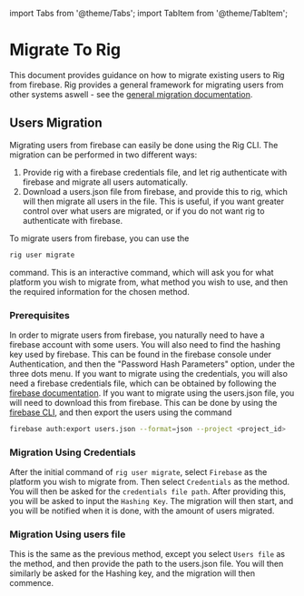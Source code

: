 

import Tabs from '@theme/Tabs';
import TabItem from '@theme/TabItem';

# Migrate To Rig
This document provides guidance on how to migrate existing users to Rig from firebase. 
Rig provides a general framework for migrating users from other systems aswell - see the [general migration documentation](../migration/custom). 

## Users Migration
Migrating users from firebase can easily be done using the Rig CLI. The migration can be performed in two different ways:
1. Provide rig with a firebase credentials file, and let rig authenticate with firebase and migrate all users automatically.
2. Download a users.json file from firebase, and provide this to rig, which will then migrate all users in the file. This is useful, if you want greater control over what users are migrated, or if you do not want rig to authenticate with firebase.

To migrate users from firebase, you can use the 
```bash
rig user migrate
```
command. This is an interactive command, which will ask you for what platform you wish to migrate from, what method you wish to use, and then the required information for the chosen method.

### Prerequisites
In order to migrate users from firebase, you naturally need to have a firebase account with some users. You will also need to find the hashing key used by firebase. This can be found in the firebase console under Authentication, and then the "Password Hash Parameters" option, under the three dots menu. If you want to migrate using the credentials, you will also need a firebase credentials file, which can be obtained by following the [firebase documentation](https://firebase.google.com/docs/admin/setup#initialize-sdk). If you want to migrate using the users.json file, you will need to download this from firebase. This can be done by using the [firebase CLI](https://firebase.google.com/docs/cli#install_the_firebase_cli), and then export the users using the command 
```bash
firebase auth:export users.json --format=json --project <project_id>
```

### Migration Using Credentials
After the initial command of `rig user migrate`, select `Firebase` as the platform you wish to migrate from. Then select `Credentials` as the method. You will then be asked for the `credentials file path`. After providing this, you will be asked to input the `Hashing Key`. The migration will then start, and you will be notified when it is done, with the amount of users migrated. 

### Migration Using users file
This is the same as the previous method, except you select `Users file` as the method, and then provide the path to the users.json file. You will then similarly be asked for the Hashing key, and the migration will then commence.